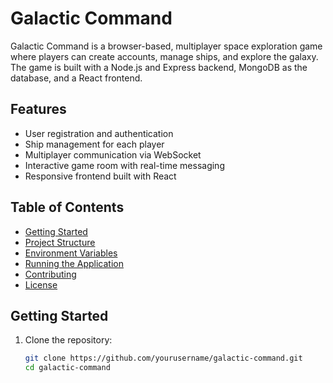 # Galactic Command

Galactic Command is a browser-based, multiplayer space exploration game where players can create accounts, manage ships, and explore the galaxy. The game is built with a Node.js and Express backend, MongoDB as the database, and a React frontend.

## Features

- User registration and authentication
- Ship management for each player
- Multiplayer communication via WebSocket
- Interactive game room with real-time messaging
- Responsive frontend built with React

## Table of Contents

- [Getting Started](#getting-started)
- [Project Structure](#project-structure)
- [Environment Variables](#environment-variables)
- [Running the Application](#running-the-application)
- [Contributing](#contributing)
- [License](#license)

## Getting Started

1. Clone the repository:
   ```bash
   git clone https://github.com/yourusername/galactic-command.git
   cd galactic-command
   
